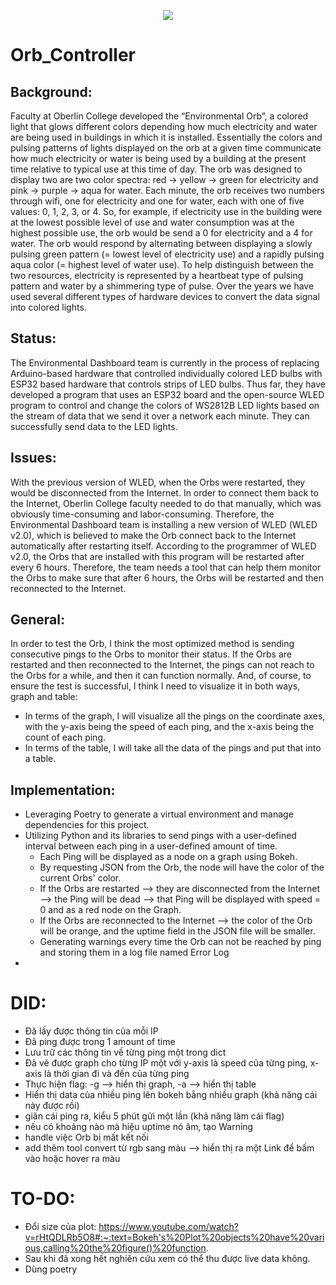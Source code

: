<p align="center">
  <img src="https://capsule-render.vercel.app/api?text=Orb%20Controller!🕹&animation=twinkling&type=waving&color=gradient&height=150"/>
</p>


# Orb_Controller
## Background:
Faculty at Oberlin College developed the “Environmental Orb”, a colored light that glows different colors depending how much electricity and water are being used in buildings in which it is installed.  Essentially the colors and pulsing patterns of lights displayed on the orb at a given time communicate how much electricity or water is being used by a building at the present time relative to typical use at this time of day. The orb was designed to display two are two color spectra:  red → yellow → green for electricity and pink → purple → aqua for water.  Each minute, the orb receives two numbers through wifi, one for electricity and one for water,  each with one of five values: 0, 1, 2, 3, or 4.   So, for example, if electricity use in the building were at the lowest possible level of use and water consumption was at the highest possible use, the orb would be send a 0 for electricity and a 4 for water.  The orb would respond by alternating between displaying a slowly pulsing green pattern (= lowest level of electricity use) and a rapidly pulsing aqua color (= highest level of water use).  To help distinguish between the two resources, electricity is represented by a heartbeat type of pulsing pattern and water by a shimmering type of pulse.  Over the years we have used several different types of hardware devices to convert the data signal into colored lights.  
## Status:
The Environmental Dashboard team is currently in the process of replacing Arduino-based hardware that controlled individually colored LED bulbs with ESP32 based hardware that controls strips of LED bulbs. Thus far, they have developed a program that uses an ESP32 board and the open-source WLED program to control and change the colors of WS2812B LED lights based on the stream of data that we send it over a network each minute. They can successfully send data to the LED lights. 
## Issues:
With the previous version of WLED, when the Orbs were restarted, they would be disconnected from the Internet. In order to connect them back to the Internet, Oberlin College faculty needed to do that manually, which was obviously time-consuming and labor-consuming. Therefore, the Environmental Dashboard team is installing a new version of WLED (WLED v2.0), which is believed to make the Orb connect back to the Internet automatically after restarting itself. 
According to the programmer of WLED v2.0, the Orbs that are installed with this program will be restarted after every 6 hours. Therefore, the team needs a tool that can help them monitor the Orbs to make sure that after 6 hours, the Orbs will be restarted and then reconnected to the Internet.
## General:
In order to test the Orb, I think the most optimized method is sending consecutive pings to the Orbs to monitor their status. If the Orbs are restarted and then reconnected to the Internet, the pings can not reach to the Orbs for a while, and then it can function normally.
And, of course, to ensure the test is successful, I think I need to visualize it in both ways, graph and table:
- In terms of the graph, I will visualize all the pings on the coordinate axes, with the y-axis being the speed of each ping, and the x-axis being the count of each ping.
- In terms of the table, I will take all the data of the pings and put that into a table.
## Implementation:
- Leveraging Poetry to generate a virtual environment and manage dependencies for this project.
- Utilizing Python and its libraries to send pings with a user-defined interval between each ping in a user-defined amount of time.
    - Each Ping will be displayed as a node on a graph using Bokeh.
    - By requesting JSON from the Orb, the node will have the color of the current Orbs' color.
    - If the Orbs are restarted --> they are disconnected from the Internet --> the Ping will be dead --> that Ping will be displayed with speed = 0 and as a red node on the Graph.
    - If the Orbs are reconnected to the Internet --> the color of the Orb will be orange, and the uptime field in the JSON file will be smaller.
    - Generating warnings every time the Orb can not be reached by ping and storing them in a log file named Error Log
- 


# DID:
- Đã lấy được thông tin của mỗi IP
- Đã ping được trong 1 amount of time
- Lưu trữ các thông tin về từng ping một trong dict
- Đã vẽ được graph cho từng IP một với y-axis là speed của từng ping,
    x-axis là thời gian đi và đến của từng ping
- Thực hiện flag: -g --> hiển thị graph, -a --> hiển thị table
- Hiển thị data của nhiều ping lên bokeh bằng nhiều graph (khả năng cái này được rồi)
- giãn cái ping ra, kiểu 5 phút gửi một lần (khả năng làm cái flag)
- nếu có khoảng nào mà hiệu uptime nó âm, tạo Warning
- handle việc Orb bị mất kết nối
- add thêm tool convert từ rgb sang màu --> hiển thị ra một Link để bấm vào hoặc hover ra màu
# TO-DO:
- Đổi size của plot:
https://www.youtube.com/watch?v=rHtQDLRb5O8#:~:text=Bokeh's%20Plot%20objects%20have%20various,calling%20the%20figure()%20function.
- Sau khi đã xong hết nghiên cứu xem có thể thu được live data không.
- Dùng poetry
